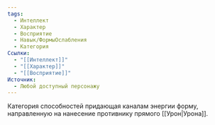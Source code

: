 ```yaml
---
tags:
  - Интеллект
  - Характер
  - Восприятие
  - Навык/ФормыОслабления
  - Категория
Ссылки:
  - "[[Интеллект]]"
  - "[[Характер]]"
  - "[[Восприятие]]"
Источник:
  - Любой доступный персонажу
---
```

Категория способностей придающая каналам энергии форму, направленную на нанесение противнику прямого [[Урон|Урона]]. 